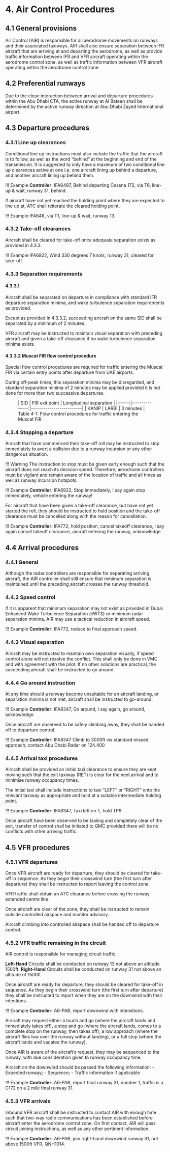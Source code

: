 # 4. Air Control Procedures
## 4.1 General provisions
Air Control (AIR) is responsible for all aerodrome movements on runways and their associated taxiways. AIR shall also ensure separation between IFR aircraft that are arriving at and departing the aerodrome, as well as provide traffic information between IFR and VFR aircraft operating within the aerodrome control zone. as well as traffic information between VFR aircraft operating within the aerodrome control zone.

## 4.2 Preferential runways
Due to the close interaction between arrival and departure procedures within the Abu Dhabi CTA, the active runway at Al Bateen shall be determined by the active runway direction at Abu Dhabi Zayed International airport.


## 4.3 Departure procedures
### 4.3.1 Line up clearances
Conditional line up instructions must also include the traffic that the aircraft is to follow, as well as the word “behind” at the beginning and end of the transmission. It is suggested to only have a maximum of two conditional line up clearances active at one i.e. one aircraft lining up behind a departure, and another aircraft lining up behind them.

!!! Example
    **Controller:** IFA6487, Behind departing Cessna 172, via T6, line-up & wait, runway 31, behind.

If aircraft have not yet reached the holding point where they are expected to line up at, ATC shall reiterate the cleared holding point.

!!! Example
    IFA64K, via T1, line-up & wait, runway 13.


### 4.3.2 Take-off clearances
Aircraft shall be cleared for take-off once adequate separation exists as provided in 4.3.3.

!!! Example
    IFA6922, Wind 330 degrees 7 knots, runway 31, cleared for take-off.

### 4.3.3 Separation requirements
#### 4.3.3.1
Aircraft shall be separated on departure in compliance with standard IFR departure separation minima, and wake turbulence separation requirements as provided.

Except as provided in 4.3.3.2, succeeding aircraft on the same SID shall be separated by a minimum of 2 minutes.

VFR aircraft may be instructed to maintain visual separation with preceding aircraft and given a take-off clearance if no wake turbulence separation minima exists.

#### 4.3.3.2 Muscat FIR flow control procedure
Special flow control procedures are required for traffic entering the Muscat FIR via certain entry points after departure from UAE airports.

During off-peak times, this separation minima may be disregarded, and standard separation minima of 2 minutes may be applied provided it is not done for more than two successive departures.

<figure markdown>
|  SID  | FIR exit point | Longitudinal separation |
|:-----:|:--------------:|-------------------------|
| KANIP |      LARBI     | 3 minutes               |

  <figcaption>Table 4-1: Flow control procedures for traffic entering the Muscat FIR</figcaption>
</figure>

### 4.3.4 Stopping a departure
Aircraft that have commenced their take-off roll may be instructed to stop immediately to avert a collision due to a runway incursion or any other dangerous situation.

!!! Warning
    The instruction to stop must be given early enough such that the aircraft does not reach its decision speed. Therefore, aerodrome controllers must be vigilant and remain aware of the location of traffic and all times as well as runway incursion hotspots.

!!! Example
    **Controller:** IFA6922, Stop immediately, I say again stop immediately, vehicle entering the runway!

For aircraft that have been given a take-off clearance, but have not yet started the roll, they should be instructed to hold position and the take-off clearance must be cancelled along with the reason for cancellation.

!!! Example
    **Controller:** IFA772, hold position, cancel takeoff clearance, I say again cancel takeoff clearance, aircraft entering the runway, acknowledge.

## 4.4 Arrival procedures
### 4.4.1 General
Although the radar controllers are responsible for separating arriving aircraft, the AIR controller shall still ensure that minimum separation is maintained until the preceding aircraft crosses the runway threshold.

### 4.4.2 Speed control
If it is apparent that minimum separation may not exist as provided in Dubai Enhanced Wake Turbulence Separation (eWTS) or minimum radar separation minima, AIR may use a tactical reduction in aircraft speed.

!!! Example
    **Controller:** IFA772, reduce to final approach speed.

### 4.4.3 Visual separation
Aircraft may be instructed to maintain own separation visually, if speed control alone will not resolve the conflict. This shall only be done in VMC and with agreement with the pilot. If no other solutions are practical, the succeeding aircraft shall be instructed to go around.

### 4.4.4 Go around instruction
At any time should a runway become unsuitable for an aircraft landing, or separation minima is not met, aircraft shall be instructed to go-around.

!!! Example
    **Controller:** IFA8347, Go around, I say again, go around, acknowledge.

Once aircraft are observed to be safely climbing away, they shall be handed off to departure control.

!!! Example
    **Controller:** IFA8347 Climb to 3000ft via standard missed approach, contact Abu Dhabi Radar on 124.400

### 4.4.5 Arrival taxi procedures
Aircraft shall be provided an initial taxi clearance to ensure they are kept moving such that the exit taxiway (RET) is clear for the next arrival and to minimise runway occupancy times.

The initial taxi shall include instructions to taxi “LEFT” or “RIGHT” onto the relevant taxiway as appropriate and hold at a suitable intermediate holding point.

!!! Example
    **Controller:** IFA8347, Taxi left on T, hold TP9

Once aircraft have been observed to be taxiing and completely clear of the exit, transfer of control shall be initiated to GMC provided there will be no conflicts with other arriving traffic.

## 4.5 VFR procedures
### 4.5.1 VFR departures
Once VFR aircraft are ready for departure, they should be cleared for take-off in sequence. As they begin their crosswind turn (the first turn after departure) they shall be instructed to report leaving the control zone.

VFR traffic shall obtain an ATC clearance before crossing the runway extended centre line.

Once aircraft are clear of the zone, they shall be instructed to remain outside controlled airspace and monitor advisory.

Aircraft climbing into controlled airspace shall be handed off to departure control.

### 4.5.2 VFR traffic remaining in the circuit
AIR control is responsible for managing circuit traffic.

**Left-Hand** Circuits shall be conducted on runway 13 not above an altitude 1500ft.
**Right-Hand** Circuits shall be conducted on runway 31 not above an altitude of 1500ft

Once aircraft are ready for departure, they should be cleared for take-off in sequence. As they begin their crosswind turn (the first turn after departure) they shall be instructed to report when they are on the downwind with their intentions.

!!! Example
    **Controller:** A6-PAB, report downwind with intenstions.

Aircraft may request either a touch and go (where the aircraft lands and immediately takes off), a stop and go (where the aircraft lands, comes to a complete stop on the runway, then takes off), a low approach (where the aircraft flies low over the runway without landing), or a full stop (where the aircraft lands and vacates the runway).

Once AIR is aware of the aircraft’s request, they may be sequenced to the runway, with due consideration given to runway occupancy time.

Aircraft on the downwind should be passed the following information: - Expected runway; - Sequence; - Traffic information if applicable

!!! Example
    **Controller:** A6-PAB, report final runway 31, number 1, traffic is a C172 on a 2 mile final runway 31.

### 4.5.3 VFR arrivals
Inbound VFR aircraft shall be instructed to contact AIR with enough time such that two-way radio communications has been established before aircraft enter the aerodrome control zone. On first contact, AIR will pass circuit joining instructions, as well as any other pertinent information.

!!! Example
    **Controller:** A6-PAB, join right-hand downwind runway 31, not above 1500ft VFR, QNH1014.
    
